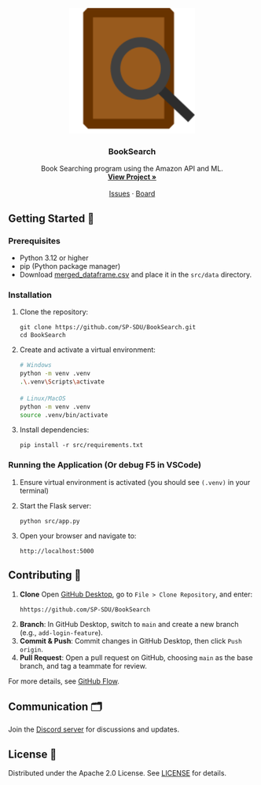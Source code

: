 <!-- PROJECT LOGO -->
<div align="center">
  <img src="images/BookSearch.svg" alt="Logo" width="256" height="256">
  <h3 align="center">BookSearch</h3>
  <p align="center">
    Book Searching program using the Amazon API and ML.
    <br />
    <a href="https://github.com/SP-SDU/BookSearch"><strong>View Project »</strong></a>
    <br />
    <br />
    <a href="https://github.com/SP-SDU/BookSearch/issues">Issues</a>
    ·
    <a href="https://github.com/orgs/SP-SDU/projects/8">Board</a>
  </p>
</div>

## Getting Started 🚀

### Prerequisites
- Python 3.12 or higher
- pip (Python package manager)
- Download [merged_dataframe.csv](https://drive.google.com/file/d/1MVRHs_CwKTBR2Rpakx920f277IcJ0q6X/view) and place it in the `src/data` directory.

### Installation

1. Clone the repository:
   ```
   git clone https://github.com/SP-SDU/BookSearch.git
   cd BookSearch
   ```

2. Create and activate a virtual environment:
   ```bash
   # Windows
   python -m venv .venv
   .\.venv\Scripts\activate

   # Linux/MacOS
   python -m venv .venv
   source .venv/bin/activate
   ```

3. Install dependencies:
   ```
   pip install -r src/requirements.txt
   ```

### Running the Application (Or debug F5 in VSCode)

1. Ensure virtual environment is activated (you should see `(.venv)` in your terminal)

2. Start the Flask server:
   ```
   python src/app.py
   ```

3. Open your browser and navigate to:
   ```
   http://localhost:5000
   ```

## Contributing 🤝

1. **Clone** Open [GitHub Desktop](https://desktop.github.com/), go to `File > Clone Repository`, and enter:
     ```
     hhttps://github.com/SP-SDU/BookSearch
     ```
2. **Branch**: In GitHub Desktop, switch to `main` and create a new branch (e.g., `add-login-feature`).
3. **Commit & Push**: Commit changes in GitHub Desktop, then click `Push origin`.
4. **Pull Request**: Open a pull request on GitHub, choosing `main` as the base branch, and tag a teammate for review.

For more details, see [GitHub Flow](https://githubflow.github.io/).

## Communication 🗂️

Join the [Discord server](https://discord.gg/a2ARm52WwE) for discussions and updates.

## License 📝

Distributed under the Apache 2.0 License. See [LICENSE](LICENSE) for details.

